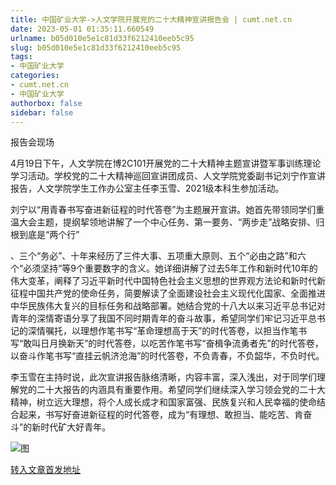 ```yaml
---
title: 中国矿业大学->人文学院开展党的二十大精神宣讲报告会 | cumt.net.cn
date: 2023-05-01 01:35:11.660549
urlname: b05d010e5e1c81d33f6212410eeb5c95
slug: b05d010e5e1c81d33f6212410eeb5c95
tags: 
- 中国矿业大学
categories:
- cumt.net.cn
- 中国矿业大学
authorbox: false
sidebar: false
---
```

报告会现场

4月19日下午，人文学院在博2C101开展党的二十大精神主题宣讲暨军事训练理论学习活动。学校党的二十大精神巡回宣讲团成员、人文学院党委副书记刘宁作宣讲报告，人文学院学生工作办公室主任李玉雪、2021级本科生参加活动。

刘宁以“用青春书写奋进新征程的时代答卷”为主题展开宣讲。她首先带领同学们重温大会主题，提纲挈领地讲解了一个中心任务、第一要务、“两步走”战略安排、归根到底是“两个行”
<!--more-->
、三个“务必”、十年来经历了三件大事、五项重大原则、五个“必由之路”和六个“必须坚持”等9个重要数字的含义。她详细讲解了过去5年工作和新时代10年的伟大变革，阐释了习近平新时代中国特色社会主义思想的世界观方法论和新时代新征程中国共产党的使命任务，简要解读了全面建设社会主义现代化国家、全面推进中华民族伟大复兴的目标任务和战略部署。她结合党的十八大以来习近平总书记对青年的深情寄语分享了我国不同时期青年的奋斗故事，希望同学们牢记习近平总书记的深情嘱托，以理想作笔书写“革命理想高于天”的时代答卷，以担当作笔书写“敢叫日月换新天”的时代答卷，以吃苦作笔书写“奋楫争流勇者先”的时代答卷，以奋斗作笔书写“直挂云帆济沧海”的时代答卷，不负青春，不负韶华，不负时代。

李玉雪在主持时说，此次宣讲报告脉络清晰，内容丰富，深入浅出，对于同学们理解党的二十大报告的内涵具有重要作用。希望同学们继续深入学习领会党的二十大精神，树立远大理想，将个人成长成才和国家富强、民族复兴和人民幸福的使命结合起来，书写好奋进新征程的时代答卷，成为“有理想、敢担当、能吃苦、肯奋斗”的新时代矿大好青年。

![图](https://xwzx.cumt.edu.cn/_upload/article/images/8c/62/b2dfc60f404c8c0caa91735a5d90/71508fbd-46c4-4b4c-af31-ac2ec84bbb24.jpg)

[转入文章首发地址](https://xwzx.cumt.edu.cn/d6/a6/c523a644774/page.htm)